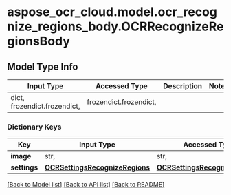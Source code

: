 # aspose_ocr_cloud.model.ocr_recognize_regions_body.OCRRecognizeRegionsBody

## Model Type Info
Input Type | Accessed Type | Description | Notes
------------ | ------------- | ------------- | -------------
dict, frozendict.frozendict,  | frozendict.frozendict,  |  | 

### Dictionary Keys
Key | Input Type | Accessed Type | Description | Notes
------------ | ------------- | ------------- | ------------- | -------------
**image** | str,  | str,  |  | 
**settings** | [**OCRSettingsRecognizeRegions**](OCRSettingsRecognizeRegions.md) | [**OCRSettingsRecognizeRegions**](OCRSettingsRecognizeRegions.md) |  | 

[[Back to Model list]](../../README.md#documentation-for-models) [[Back to API list]](../../README.md#documentation-for-api-endpoints) [[Back to README]](../../README.md)

